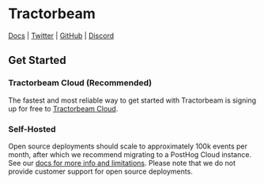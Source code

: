 # Tractorbeam
[Docs](https://tractorbeam.ai/docs) | [Twitter](https://tractorbeam.ai/twitter) | [GitHub](https://tractorbeam.ai/github-org) | [Discord](https://tractorbeam.ai/discord)


## Get Started

### Tractorbeam Cloud (Recommended)

The fastest and most reliable way to get started with Tractorbeam is signing up for free to [Tractorbeam Cloud](https://tractorbeam.ai/).

### Self-Hosted

Open source deployments should scale to approximately 100k events per month, after which we recommend migrating to a PostHog Cloud instance. See our [docs for more info and limitations](https://posthog.com/docs/self-host/open-source/deployment). Please note that we do not provide customer support for open source deployments. 